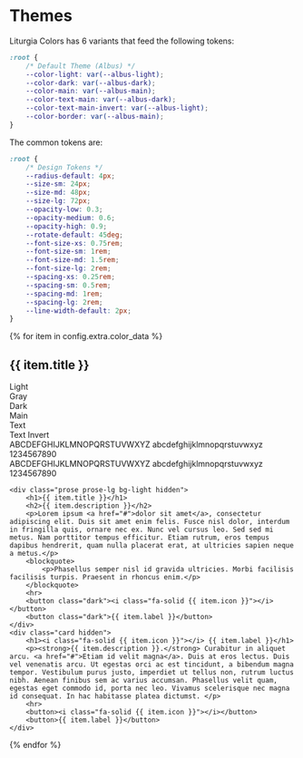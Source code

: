 <link rel="stylesheet" href="https://cdnjs.cloudflare.com/ajax/libs/font-awesome/6.5.1/css/all.min.css">

# Themes

Liturgia Colors has 6 variants that feed the following tokens:

```css
:root {
    /* Default Theme (Albus) */
    --color-light: var(--albus-light);
    --color-dark: var(--albus-dark);
    --color-main: var(--albus-main);
    --color-text-main: var(--albus-dark);
    --color-text-main-invert: var(--albus-light);
    --color-border: var(--albus-main);
}
```

The common tokens are:

```css
:root {
    /* Design Tokens */
    --radius-default: 4px;
    --size-sm: 24px;
    --size-md: 48px;
    --size-lg: 72px;
    --opacity-low: 0.3;
    --opacity-medium: 0.6;
    --opacity-high: 0.9;
    --rotate-default: 45deg;
    --font-size-xs: 0.75rem;
    --font-size-sm: 1rem;
    --font-size-md: 1.5rem;
    --font-size-lg: 2rem;
    --spacing-xs: 0.25rem;
    --spacing-sm: 0.5rem;
    --spacing-md: 1rem;
    --spacing-lg: 2rem;
    --line-width-default: 2px;
}
```

{% for item in config.extra.color_data %}
<section class="liturgia-mode {{ item.css_class }}">
  <div class="demo-container">
<h1>{{ item.title }}</h1>
<div class="colors">
    <div class="color color-light"><span>Light</span></div>
    <div class="color color-gray"><span>Gray</span></div>
    <div class="color color-dark"><span>Dark</span></div>
    <div class="color color-main"><span>Main</span></div>
    <div class="color color-text"><span>Text</span></div>
    <div class="color color-text-invert"><span>Text Invert</span></div>
</div>
    <div class="texts">
<div class="text bg-light">ABCDEFGHIJKLMNOPQRSTUVWXYZ abcdefghijklmnopqrstuvwxyz 1234567890</div>
    <div class="text bg-dark">ABCDEFGHIJKLMNOPQRSTUVWXYZ abcdefghijklmnopqrstuvwxyz 1234567890</div>
</div>

    <div class="prose prose-lg bg-light hidden">
        <h1>{{ item.title }}</h1>
        <h2>{{ item.description }}</h2>
        <p>Lorem ipsum <a href="#">dolor sit amet</a>, consectetur adipiscing elit. Duis sit amet enim felis. Fusce nisl dolor, interdum in fringilla quis, ornare nec ex. Nunc vel cursus leo. Sed sed mi metus. Nam porttitor tempus efficitur. Etiam rutrum, eros tempus dapibus hendrerit, quam nulla placerat erat, at ultricies sapien neque a metus.</p>
        <blockquote>
            <p>Phasellus semper nisl id gravida ultricies. Morbi facilisis facilisis turpis. Praesent in rhoncus enim.</p>
        </blockquote>
        <hr>
        <button class="dark"><i class="fa-solid {{ item.icon }}"></i></button>
        <button class="dark">{{ item.label }}</button>
    </div>
    <div class="card hidden">
        <h1><i class="fa-solid {{ item.icon }}"></i> {{ item.label }}</h1>
        <p><strong>{{ item.description }}.</strong> Curabitur in aliquet arcu. <a href="#">Etiam id velit magna</a>. Duis at eros lectus. Duis vel venenatis arcu. Ut egestas orci ac est tincidunt, a bibendum magna tempor. Vestibulum purus justo, imperdiet ut tellus non, rutrum luctus nibh. Aenean finibus sem ac varius accumsan. Phasellus velit quam, egestas eget commodo id, porta nec leo. Vivamus scelerisque nec magna id consequat. In hac habitasse platea dictumst. </p>
        <hr>
        <button><i class="fa-solid {{ item.icon }}"></i></button>
        <button>{{ item.label }}</button>
    </div>
  </div>
</section>
{% endfor %}
